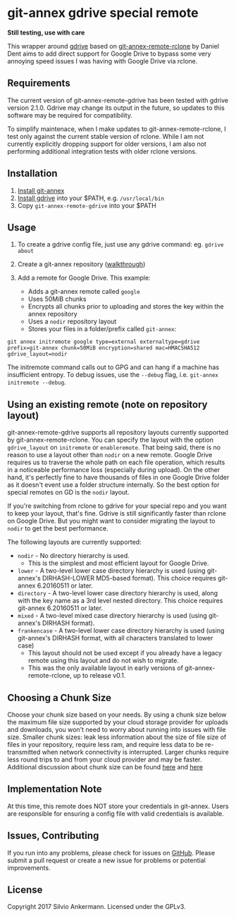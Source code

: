 # git-annex gdrive special remote

__Still testing, use with care__

This wrapper around [gdrive](https://github.com/prasmussen/gdrive) based on [git-annex-remote-rclone](https://github.com/DanielDent/git-annex-remote-rclone) by Daniel Dent aims to add direct support for Google Drive to bypass some very annoying speed issues I was having with Google Drive via rclone.

## Requirements
The current version of git-annex-remote-gdrive has been tested with gdrive version 2.1.0. Gdrive may change its output in the future, so updates to this software may be required for compatibility.

To simplify maintenace, when I make updates to git-annex-remote-rclone, I test only against the current stable
version of rclone. While I am not currently explicitly dropping support for older versions, I am also not
performing additional integration tests with older rclone versions.

## Installation

   1. [Install git-annex](https://git-annex.branchable.com/install/)
   2. [Install gdrive](https://github.com/prasmussen/gdrive) into your $PATH, e.g. `/usr/local/bin`
   3. Copy `git-annex-remote-gdrive` into your $PATH

## Usage

1. To create a gdrive config file, just use any gdrive command: eg. `gdrive about`
2. Create a git-annex repository ([walkthrough](https://git-annex.branchable.com/walkthrough/))
3. Add a remote for Google Drive. This example:

   * Adds a git-annex remote called `google`
   * Uses 50MiB chunks
   * Encrypts all chunks prior to uploading and stores the key within the annex repository
   * Uses a `nodir` repository layout
   * Stores your files in a folder/prefix called `git-annex`:

```
git annex initremote google type=external externaltype=gdrive prefix=git-annex chunk=50MiB encryption=shared mac=HMACSHA512 gdrive_layout=nodir
```
The initremote command calls out to GPG and can hang if a machine has insufficient entropy. To debug issues, use the `--debug` flag, i.e. `git-annex initremote --debug`.

## Using an existing remote (note on repository layout)

git-annex-remote-gdrive supports all repository layouts currently supported by git-annex-remote-rclone. You can specify the layout with the option `gdrive_layout` on `initremote` or `enableremote`. That being said, there is no reason to use a layout other than `nodir` on a new remote. Google Drive requires us to traverse the whole path on each file operation, which results in a noticeable performance loss (especially during upload). On the other hand, it's perfectly fine to have thousands of files in one Google Drive folder as it doesn't event use a folder structure internally. So the best option for special remotes on GD is the `nodir` layout.

If you're switching from rclone to gdrive for your special repo and you want to keep your layout, that's fine. Gdrive is still significantly faster than rclone on Google Drive.  But you might want to consider migrating the layout to `nodir` to get the best performance.

The following layouts are currently supported:
 * `nodir` - No directory hierarchy is used.
    * This is the simplest and most efficient layout for Google Drive.
 * `lower` - A two-level lower case directory hierarchy is used (using git-annex's DIRHASH-LOWER MD5-based format). This choice requires git-annex 6.20160511 or later.
 * `directory` - A two-level lower case directory hierarchy is used, along with the key name as a 3rd level nested directory. This choice requires git-annex 6.20160511 or later.
 * `mixed` - A two-level mixed case directory hierarchy is used (using git-annex's DIRHASH format).
 * `frankencase` - A two-level lower case directory hierarchy is used (using git-annex's DIRHASH format, with all characters translated to lower case)
    * This layout should not be used except if you already have a legacy remote using this layout and do not wish to migrate.
    * This was the only available layout in early versions of git-annex-remote-rclone, up to release v0.1.

## Choosing a Chunk Size

Choose your chunk size based on your needs. By using a chunk size below the maximum file size supported by
your cloud storage provider for uploads and downloads, you won't need to worry about running into issues with file size.
Smaller chunk sizes: leak less information about the size of file size of files in your repository, require less ram,
and require less data to be re-transmitted when network connectivity is interrupted. Larger chunks require less round
trips to and from your cloud provider and may be faster. Additional discussion about chunk size can be found
[here](https://git-annex.branchable.com/chunking/) and [here](https://github.com/DanielDent/git-annex-remote-rclone/issues/1)

## Implementation Note

At this time, this remote does NOT store your credentials in git-annex. Users are responsible for ensuring a
config file with valid credentials is available.

## Issues, Contributing

If you run into any problems, please check for issues on [GitHub](https://github.com/Lykos153/git-annex-remote-gdrive/issues).
Please submit a pull request or create a new issue for problems or potential improvements.

## License

Copyright 2017 Silvio Ankermann. Licensed under the GPLv3.

